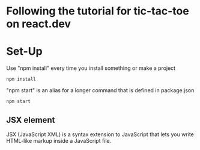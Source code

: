 # Following the tutorial for tic-tac-toe on react.dev

# Set-Up
Use "npm install" every time you install something or make a project
```
npm install
```

"npm start" is an alias for a longer command that is defined in package.json
```
npm start
```

## JSX element
<p>JSX (JavaScript XML) is a syntax extension
 to JavaScript
 that lets you write HTML-like markup
 inside a JavaScript file.</p>
 